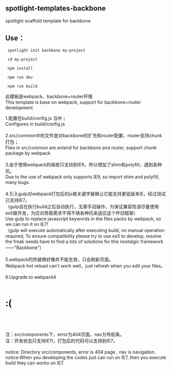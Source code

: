 
## spotlight-templates-backbone
spotlight scaffold template for backbone<br>

## Use：

     spotlight init backbone my-project

     cd my-project

     npm install

     npm run dev

     npm run build

此模板是webpack、backbone+router环境<br>
This template is base on webpack, support for backbone+router development <br>

1.配置在build/config.js 当中；<br>
  Configures in build/config.js <br><br>
2.src/common中的文件是对backbone的扩充和router配置，router支持chunk打包；<br>
  Files in src/common are extend for backbone and router, support chunk package by webpack<br><br>
3.由于使用webpack的缘故只支持到IE9，所以增加了shim和polyfill，遇到各种坑。<br>
  Due to the use of webpack only supports IE9, so import shim and polyfill, many bugs.<br><br>
4.引入gulp对webpack打包后的js做关键字替换让它能支持更低版本IE，经过测试已支持IE7。<br>
（gulp会在执行build之后自动执行，无需手动操作，为保证兼容性请尽量使用es5做开发，为应对奇葩需求不得不填各种坑来适应这个怀旧框架）<br>
  Use gulp to replace javascript keywords in the files packs by webpack, so we can run it on IE7!<br>
（gulp will execute automatically after executing build, no manual operation required, To ensure compatibility please try to use es5 to develop, resolve the freak needs have to find a lots of solutions for this nostalgic framework ——"Backbone"）<br><br>
5.webpack的热替换好像并不能生效，只会刷新页面。<br>
Webpack hot reload can't work well，just refresh when you edit your files。<br>
<br>
6.Upgrade to webpack4<br>
<br>

# :(

<br><br><br>
注：src/components下，error为404页面，nav为导航条。<br>
注：开发状态只支持IE11，打包后的代码可以支持到IE7。<br>
<br>
notice: Directory src/components, error is 404 page , nav is navigation.<br>
notice:When you developing the codes just can run on IE7, then you execute build they can works on IE7.
